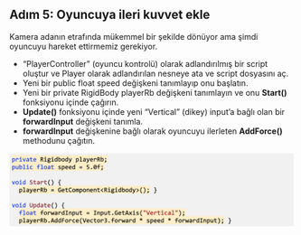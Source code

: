 ## Adım 5: Oyuncuya ileri kuvvet ekle
Kamera adanın etrafında mükemmel bir şekilde dönüyor ama şimdi oyuncuyu hareket ettirmemiz gerekiyor.

- “PlayerController” (oyuncu kontrolü) olarak adlandırılmış bir script oluştur ve Player olarak adlandırılan nesneye ata ve script dosyasını aç.
- Yeni bir public float speed değişkeni tanımlayıp onu başlatın.
- Yeni bir private RigidBody playerRb değişkeni tanımlayın ve onu **Start()** fonksiyonu içinde çağırın.
- **Update()**  fonksiyonu içinde  yeni  “Vertical” (dikey) input’a bağlı olan bir **forwardInput** değişkeni tanımla.
- **forwardInput** değişkenine bağlı olarak oyuncuyu ilerleten **AddForce()** methodunu çağıtın.

![figures](https://raw.githubusercontent.com/Kodluyoruz/taskforce/main/unity-junior-programmer/add-forward-force-to-player/figures/CWC_B.2.2_image2.png)
